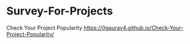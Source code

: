 # Survey-For-Projects
 Check Your Project Popularity
https://0gaurav4.github.io/Check-Your-Project-Popularity/
